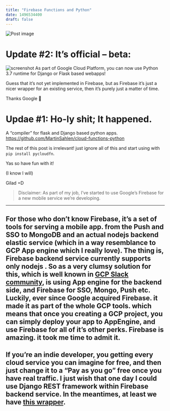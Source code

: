 ```yaml
---
title: "Firebase Functions and Python"
date: 1496534400
draft: false
---
```

![Post image](https://firebasestorage.googleapis.com/v0/b/shell-gems.appspot.com/o/posts%2FpyFirebase.png?alt=media)

Update #2: It’s official – beta:
==================
![screenshot](https://firebasestorage.googleapis.com/v0/b/shell-gems.appspot.com/o/posts%2FScreenshot-from-2018-08-21-12-01-31.png)
As part of Google Cloud Platform, you can now use Python 3.7 runtime for Django or Flask based webapps!

Guess that it’s not yet implemented in Firebase, but as Firebase it’s just a nicer wrapper for an existing service, then it’s purely just a matter of time.

Thanks Google 🙋

Updae #1: Ho-ly shit; It happened.
==================

A “compiler” for flask and Django based python apps.
https://github.com/MartinSahlen/cloud-functions-python

The rest of this post is irrelevant! just ignore all of this and start using with `pip install pycloudfn`.

Yas so have fun with it!

(I know I will)

Gilad =D

> Disclaimer: As part of my job, I’ve started to use Google’s Firebase for a new mobile service we’re developing.
----------------
For those who don’t know Firebase, it’s a set of tools for serving a mobile app. from the Push and SSO to MongoDB and an actual nodejs backend elastic service (which in a way resemblance to GCP App engine which I really love).
The thing is, Firebase backend service currently supports only nodejs .
So as a very clumsy solution for this, which is well known in [GCP Slack community](https://gcp-slack.appspot.com/), is using App engine for the backend side, and Firebase for SSO, Mongo, Push etc.
Luckily, ever since Google acquired Firebase. it made it as part of the whole GCP tools. which means that once you creating a GCP project, you can simply deploy your app to AppEngine, and use Firebase for all of it’s other perks.
Firebase is amazing. it took me time to admit it.
----------------
If you’re an indie developer, you getting every cloud service you can imagine for free, and then just change it to a “Pay as you go” free once you have real traffic.
I just wish that one day I could use Django REST framework within Firebase backend service.
In the meantimes, at least we have [this wrapper](https://github.com/thisbejim/Pyrebase).
----------------
